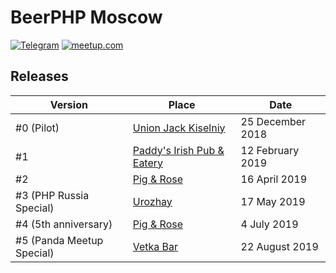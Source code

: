# BeerPHP Moscow

[![Telegram](https://img.shields.io/badge/telegram-join%20chat-blue.svg?style=flat)](https://telegram.me/beerphp_moscow)
[![meetup.com](https://img.shields.io/badge/meetup.com-join-red.svg)](https://www.meetup.com/BeerPHP-Moscow/)

## Releases

| Version                    | Place                                                                           | Date              |
| -------------------------- | ------------------------------------------------------------------------------- | ----------------- |
| #0 (Pilot)                 | [Union Jack Kiselniy](https://vk.com/unionjackpubmoscow)                        | 25 December 2018  |
| #1                         | [Paddy's Irish Pub & Eatery](https://www.facebook.com/paddysmoscow)             | 12 February 2019  |
| #2                         | [Pig & Rose](https://www.pigandrose.me/rus/)                                    | 16 April 2019     |
| #3 (PHP Russia Special)    | [Urozhay](https://www.facebook.com/rodnoyurozhay)                               | 17 May 2019       |
| #4 (5th anniversary)       | [Pig & Rose](https://www.pigandrose.me/rus/)                                    | 4 July 2019       |
| #5 (Panda Meetup Special)  | [Vetka Bar](https://vk.com/vetkabar)                                            | 22 August 2019    |
